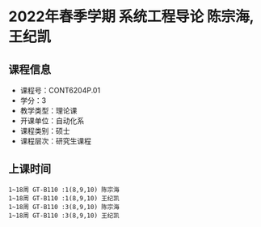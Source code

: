 # 2022年春季学期 系统工程导论 陈宗海, 王纪凯






## 课程信息

- 课程号：CONT6204P.01
- 学分：3
- 教学类型：理论课
- 开课单位：自动化系
- 课程类别：硕士
- 课程层次：研究生课程

## 上课时间

```
1~18周 GT-B110 :1(8,9,10) 陈宗海
1~18周 GT-B110 :1(8,9,10) 王纪凯
1~18周 GT-B110 :3(8,9,10) 陈宗海
1~18周 GT-B110 :3(8,9,10) 王纪凯
```

